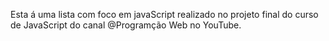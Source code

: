 Esta á uma lista com foco em javaScript realizado no projeto final do curso de JavaScript do canal @Programção Web no YouTube.
